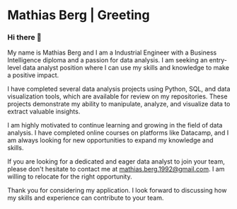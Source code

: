 # Mathias Berg | Greeting
### Hi there 👋 
My name is Mathias Berg and I am a Industrial Engineer with a Business Intelligence diploma and a passion for data analysis. I am seeking an entry-level data analyst position where I can use my skills and knowledge to make a positive impact.

I have completed several data analysis projects using Python, SQL, and data visualization tools, which are available for review on my repositories. These projects demonstrate my ability to manipulate, analyze, and visualize data to extract valuable insights.

I am highly motivated to continue learning and growing in the field of data analysis. I have completed online courses on platforms like Datacamp, and I am always looking for new opportunities to expand my knowledge and skills.

If you are looking for a dedicated and eager data analyst to join your team, please don't hesitate to contact me at mathias.berg.1992@gmail.com. I am willing to relocate for the right opportunity.

Thank you for considering my application. I look forward to discussing how my skills and experience can contribute to your team.

<!--
**mbergr/mbergr** is a ✨ _special_ ✨ repository because its `README.md` (this file) appears on your GitHub profile.

Here are some ideas to get you started:

- 🔭 I’m currently working on ...
- 🌱 I’m currently learning ...
- 👯 I’m looking to collaborate on ...
- 🤔 I’m looking for help with ...
- 💬 Ask me about ...
- 📫 How to reach me: ...
- 😄 Pronouns: ...
- ⚡ Fun fact: ...
-->
